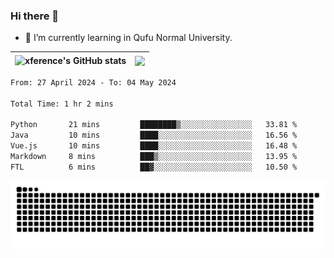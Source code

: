 ### Hi there 👋

<!--
**xference/xference** is a ✨ _special_ ✨ repository because its `README.md` (this file) appears on your GitHub profile.

Here are some ideas to get you started:

- 🔭 I’m currently working on ...

- 👯 I’m looking to collaborate on ...
- 🤔 I’m looking for help with ...
- 💬 Ask me about ...
- 📫 How to reach me: ...
- 😄 Pronouns: ...
- ⚡ Fun fact: ...
-->
- 🌱 I’m currently learning in Qufu Normal University.


| <img src="https://github-readme-stats.vercel.app/api?username=xference&show_icons=true&theme=ambient_gradient" alt="xference's GitHub stats" align="center"/> | <img src="https://github-readme-streak-stats.herokuapp.com/?user=xference"  style="zoom:100%;" align="center"/> |
| ------------------------------------------------------------ | ------------------------------------------------------------ |

<!--START_SECTION:waka-->

```txt
From: 27 April 2024 - To: 04 May 2024

Total Time: 1 hr 2 mins

Python       21 mins         ████████▒░░░░░░░░░░░░░░░░   33.81 %
Java         10 mins         ████░░░░░░░░░░░░░░░░░░░░░   16.56 %
Vue.js       10 mins         ████░░░░░░░░░░░░░░░░░░░░░   16.48 %
Markdown     8 mins          ███▒░░░░░░░░░░░░░░░░░░░░░   13.95 %
FTL          6 mins          ██▓░░░░░░░░░░░░░░░░░░░░░░   10.50 %
```

<!--END_SECTION:waka-->

<picture>
  <source media="(prefers-color-scheme: dark)" srcset="https://raw.githubusercontent.com/xference/xference/output/github-contribution-grid-snake-dark.svg" />
  <source media="(prefers-color-scheme: light)" srcset="https://raw.githubusercontent.com/xference/xference/output/github-contribution-grid-snake.svg" />
  <img alt="github-snake" src="https://raw.githubusercontent.com/xference/xference/output/github-contribution-grid-snake.svg" />
</picture>
